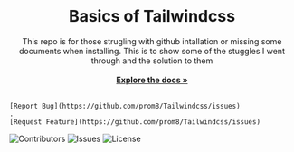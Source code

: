<br/>
  <h1 align="center">Basics of Tailwindcss</h1>

  <p align="center">
    This repo is for those strugling with github intallation or missing some documents when installing. This is to show some of the stuggles I went through and the solution to them 
    <br/>
    <br/>
    <a href="https://github.com/prom8/"><strong>Explore the docs »</strong></a>
    <br/>
    <br/>
  
    [Report Bug](https://github.com/prom8/Tailwindcss/issues)
    .
    [Request Feature](https://github.com/prom8/Tailwindcss/issues)
  </p>
</p>

![Contributors](https://img.shields.io/github/contributors/prom8/Tailwindcss?color=dark-green) ![Issues](https://img.shields.io/github/issues/prom8/Tailwindcss) ![License](https://img.shields.io/github/license/prom8/Tailwindcss) 
